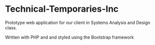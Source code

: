 # Technical-Temporaries-Inc
Prototype web application for our client in Systems Analysis and Design class.

Written with PHP and and styled using the Bootstrap framework
